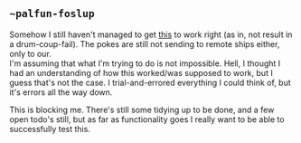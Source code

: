 ## `~palfun-foslup`
Somehow I still haven't managed to get [this](https://github.com/Fang-/arvo/blob/talk-polls/app/talk.hoon#L1241) to work right (as in, not result in a drum-coup-fail). The pokes are still not sending to remote ships either, only to our.  
I'm assuming that what I'm trying to do is not impossible. Hell, I thought I had an understanding of how this worked/was supposed to work, but I guess that's not the case. I trial-and-errored everything I could think of, but it's errors all the way down.

This is blocking me. There's still some tidying up to be done, and a few open todo's still, but as far as functionality goes I really want to be able to successfully test this.